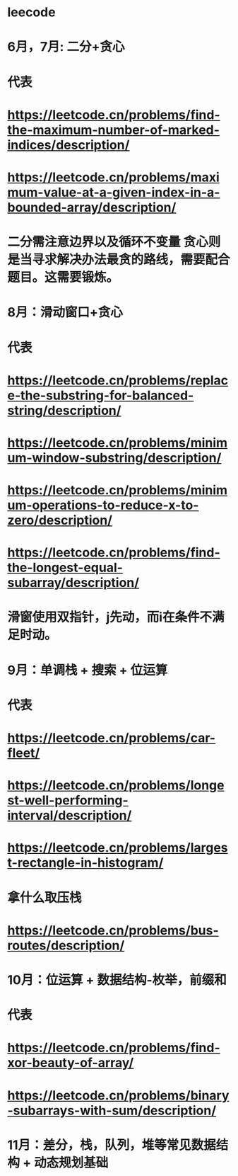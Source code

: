 # leecode

# 6月，7月: 二分+贪心
# 代表
# https://leetcode.cn/problems/find-the-maximum-number-of-marked-indices/description/ 
# https://leetcode.cn/problems/maximum-value-at-a-given-index-in-a-bounded-array/description/
#      二分需注意边界以及循环不变量 贪心则是当寻求解决办法最贪的路线，需要配合题目。这需要锻炼。

# 8月：滑动窗口+贪心
# 代表
# https://leetcode.cn/problems/replace-the-substring-for-balanced-string/description/
# https://leetcode.cn/problems/minimum-window-substring/description/
# https://leetcode.cn/problems/minimum-operations-to-reduce-x-to-zero/description/
# https://leetcode.cn/problems/find-the-longest-equal-subarray/description/
#      滑窗使用双指针，j先动，而i在条件不满足时动。

# 9月：单调栈 + 搜索 + 位运算
# 代表
# https://leetcode.cn/problems/car-fleet/
# https://leetcode.cn/problems/longest-well-performing-interval/description/
# https://leetcode.cn/problems/largest-rectangle-in-histogram/
#      拿什么取压栈
# https://leetcode.cn/problems/bus-routes/description/

# 10月：位运算 + 数据结构-枚举，前缀和
# 代表
# https://leetcode.cn/problems/find-xor-beauty-of-array/ 
# https://leetcode.cn/problems/binary-subarrays-with-sum/description/

# 11月：差分，栈，队列，堆等常见数据结构 + 动态规划基础
